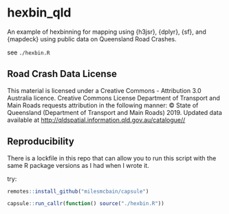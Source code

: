 # hexbin_qld
An example of hexbinning for mapping using {h3jsr}, {dplyr}, {sf}, and {mapdeck} using public data on Queensland Road Crashes.

see `./hexbin.R`

## Road Crash Data License
This material is licensed under a Creative Commons - Attribution 3.0 Australia licence.
Creative Commons License
Department of Transport and Main Roads requests attribution in the following manner:
                                                                               © State of Queensland (Department of Transport and Main Roads) 2019. Updated data available at http://qldspatial.information.qld.gov.au/catalogue//

## Reproducibility

There is a lockfile in this repo that can allow you to run this script with the same R package versions as I had when I wrote it.

try: 

```r
remotes::install_github("milesmcbain/capsule")

capsule::run_callr(function() source("./hexbin.R"))
```
